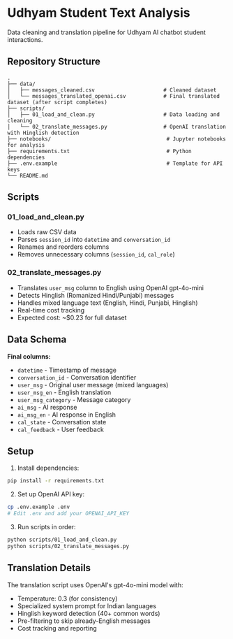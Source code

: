 # Udhyam Student Text Analysis

Data cleaning and translation pipeline for Udhyam AI chatbot student interactions.

## Repository Structure

```
.
├── data/
│   ├── messages_cleaned.csv                      # Cleaned dataset
│   └── messages_translated_openai.csv            # Final translated dataset (after script completes)
├── scripts/
│   ├── 01_load_and_clean.py                      # Data loading and cleaning
│   └── 02_translate_messages.py                  # OpenAI translation with Hinglish detection
├── notebooks/                                     # Jupyter notebooks for analysis
├── requirements.txt                               # Python dependencies
├── .env.example                                   # Template for API keys
└── README.md
```

## Scripts

### 01_load_and_clean.py
- Loads raw CSV data
- Parses `session_id` into `datetime` and `conversation_id`
- Renames and reorders columns
- Removes unnecessary columns (`session_id`, `cal_role`)

### 02_translate_messages.py
- Translates `user_msg` column to English using OpenAI gpt-4o-mini
- Detects Hinglish (Romanized Hindi/Punjabi) messages
- Handles mixed language text (English, Hindi, Punjabi, Hinglish)
- Real-time cost tracking
- Expected cost: ~$0.23 for full dataset

## Data Schema

**Final columns:**
- `datetime` - Timestamp of message
- `conversation_id` - Conversation identifier
- `user_msg` - Original user message (mixed languages)
- `user_msg_en` - English translation
- `user_msg_category` - Message category
- `ai_msg` - AI response
- `ai_msg_en` - AI response in English
- `cal_state` - Conversation state
- `cal_feedback` - User feedback

## Setup

1. Install dependencies:
```bash
pip install -r requirements.txt
```

2. Set up OpenAI API key:
```bash
cp .env.example .env
# Edit .env and add your OPENAI_API_KEY
```

3. Run scripts in order:
```bash
python scripts/01_load_and_clean.py
python scripts/02_translate_messages.py
```

## Translation Details

The translation script uses OpenAI's gpt-4o-mini model with:
- Temperature: 0.3 (for consistency)
- Specialized system prompt for Indian languages
- Hinglish keyword detection (40+ common words)
- Pre-filtering to skip already-English messages
- Cost tracking and reporting
